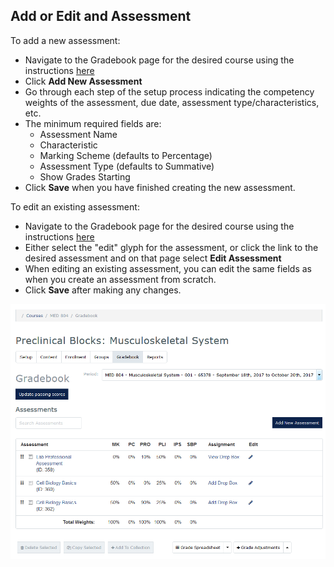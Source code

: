 ## Add or Edit and Assessment

To add a new assessment:
* Navigate to the Gradebook page for the desired course using the instructions [here](./Coordinator-Gradebook.md)
* Click **Add New Assessment**
* Go through each step of the setup process indicating the competency weights of the assessment, due date, assessment type/characteristics, etc.
* The minimum required fields are:
  * Assessment Name
  * Characteristic
  * Marking Scheme (defaults to Percentage)
  * Assessment Type (defaults to Summative)
  * Show Grades Starting
* Click **Save** when you have finished creating the new assessment.

To edit an existing assessment:
* Navigate to the Gradebook page for the desired course using the instructions [here](./Coordinator-Gradebook.md)
* Either select the "edit" glyph for the assessment, or click the link to the desired assessment and on that page select **Edit Assessment**
* When editing an existing assessment, you can edit the same fields as when you create an assessment from scratch.
* Click **Save** after making any changes.

![Grades Main](./images/MedLearn/GradesMain_Coordinator.png)

